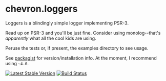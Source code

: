 # chevron.loggers

Loggers is a blindingly simple logger implementing PSR-3.

Read up on PSR-3 and you'll be just fine. Consider using monolog--that's *apparently* what all
the cool kids are using.

Peruse the tests or, if present, the examples directory to see usage.

See [packagist](https://packagist.org/packages/chevron/loggers) for version/installation info. At the moment, I recommend using `~4.0`.

[![Latest Stable Version](https://poser.pugx.org/chevron/loggers/v/stable.svg)](https://packagist.org/packages/chevron/loggers)
[![Build Status](https://travis-ci.org/chevronphp/loggers.svg?branch=master)](https://travis-ci.org/chevronphp/loggers)






